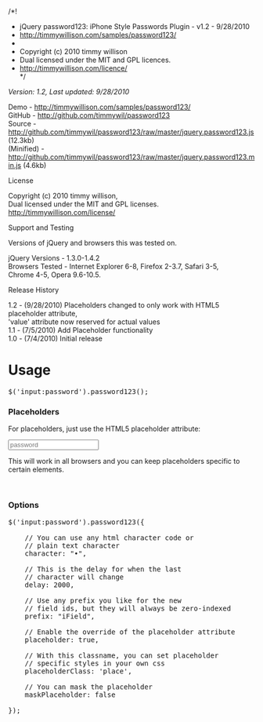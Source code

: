 /*!
 * jQuery password123: iPhone Style Passwords Plugin - v1.2 - 9/28/2010<br/>
 * http://timmywillison.com/samples/password123/<br/>
 * 
 * Copyright (c) 2010 timmy willison<br/>
 * Dual licensed under the MIT and GPL licences.<br/>
 * http://timmywillison.com/licence/<br/>
 */

*Version: 1.2, Last updated: 9/28/2010*
 
Demo         - <a href="http://timmywillison.com/samples/password123/">http://timmywillison.com/samples/password123/</a><br/>
GitHub       - <a href="http://github.com/timmywil/password123">http://github.com/timmywil/password123</a><br/>
Source       - <a href="http://github.com/timmywil/password123/raw/master/jquery.password123.js">http://github.com/timmywil/password123/raw/master/jquery.password123.js (12.3kb)</a><br/>
(Minified)   - <a href="http://github.com/timmywil/password123/raw/master/jquery.password123.min.js">http://github.com/timmywil/password123/raw/master/jquery.password123.min.js (4.6kb)</a><br/>

License

Copyright (c) 2010 timmy willison,<br/>
Dual licensed under the MIT and GPL licenses.<br/>
http://timmywillison.com/license/<br/>

Support and Testing

Versions of jQuery and browsers this was tested on.

jQuery Versions - 1.3.0-1.4.2<br/>
Browsers Tested - Internet Explorer 6-8, Firefox 2-3.7, Safari 3-5,<br/>
Chrome 4-5, Opera 9.6-10.5.

Release History

1.2   - (9/28/2010) Placeholders changed to only work with HTML5 placeholder attribute,<br/>
'value' attribute now reserved for actual values<br/>
1.1   - (7/5/2010) Add Placeholder functionality<br/>
1.0   - (7/4/2010) Initial release

<h1>Usage</h1>

<pre>
$('input:password').password123();
</pre>

<h3>Placeholders</h3>
For placeholders, just use the HTML5 placeholder attribute:

<pre>
<input type="password" placeholder="password">
</pre>

This will work in all browsers and you can keep placeholders specific to certain elements.

<br/>
<h3>Options</h3>

<pre>
$('input:password').password123({
                
    // You can use any html character code or
    // plain text character
    character: "&#8226;",
    
    // This is the delay for when the last
    // character will change
    delay: 2000,
    
    // Use any prefix you like for the new
    // field ids, but they will always be zero-indexed
    prefix: "iField",
    
    // Enable the override of the placeholder attribute
    placeholder: true,
    
    // With this classname, you can set placeholder
    // specific styles in your own css
    placeholderClass: 'place',
    
    // You can mask the placeholder
    maskPlaceholder: false
    
});
</pre>